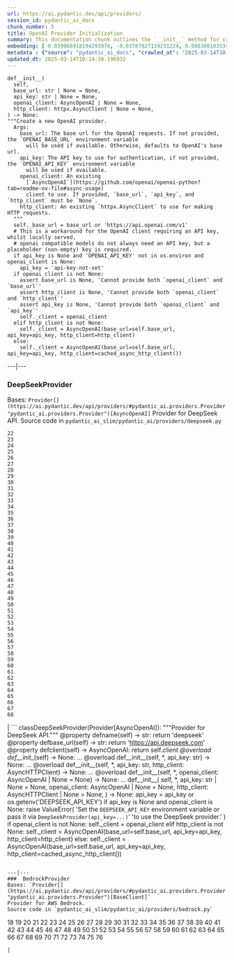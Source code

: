 ```yaml
---
url: https://ai.pydantic.dev/api/providers/
session_id: pydantic_ai_docs
chunk_number: 5
title: OpenAI Provider Initialization
summary: This documentation chunk outlines the `__init__` method for creating a new OpenAI provider, detailing parameters such as `base_url`, `api_key`, an instance of `AsyncOpenAI`, and an optional `http_client`. It explains the fallback mechanisms for `base_url` and `api_key` using environment variables.
embedding: [-0.039066918194293976, -0.03787827119231224, 0.06630018353462219, -0.03235765919089317, -0.002311261370778084, 0.0011919504031538963, -0.008096017874777317, 0.02333713509142399, 0.01912403665482998, -0.027682306244969368, 0.030957693234086037, -0.06973405182361603, 0.03840655833482742, -0.06350025534629822, 0.0007490962743759155, 0.013405315577983856, -0.012698729522526264, 0.019414594396948814, -0.026137063279747963, 0.03322933241724968, 0.03927823528647423, -0.008479027077555656, 0.012144027277827263, 0.015056216157972813, 0.008195072412490845, -0.008412990719079971, -0.015597711317241192, -0.0022056035231798887, -0.03098410740494728, -0.041127242147922516, 0.05100623518228531, -0.022042829543352127, -0.0277615487575531, -0.0017020788509398699, -0.014686414040625095, -0.04115365818142891, -0.020339099690318108, 0.02852756716310978, 0.006451720837503672, 0.0003774372162297368, 0.03690093755722046, -0.057477764785289764, 0.01345154084265232, -0.009793143719434738, -0.020074954256415367, 0.023931460455060005, -0.011252540163695812, 0.004302247893065214, 0.04051971063017845, -0.008003567345440388, 0.0008535157539881766, 0.04765160381793976, 0.007158306427299976, -0.06566623598337173, -0.014316612854599953, -0.043768685311079025, -0.02055041491985321, 0.005329108331352472, -0.009614846669137478, 0.009073351509869099, 0.02064286544919014, 0.010744063183665276, -0.02006174810230732, 0.018331604078412056, -0.007138495333492756, -0.001619533752091229, -0.030746378004550934, 0.006795108318328857, -0.03801034390926361, 9.348226740257815e-05, -0.003097090171650052, 0.030561476945877075, -0.043636612594127655, -0.020801352337002754, -0.0012150630354881287, -0.02942565828561783, 0.019361766055226326, 0.12298551201820374, -0.005292788147926331, -0.019824018701910973, -0.033202920109033585, 0.014237369410693645, -0.009713901206851006, -0.007587540429085493, -0.019137242808938026, -0.015703368932008743, -0.08172620087862015, -0.0153335677459836, 0.00652766227722168, 0.0010458456818014383, -0.010565766133368015, -0.061017297208309174, -0.03219917044043541, 0.027021946385502815, 0.049949657171964645, -0.000806465104687959, -0.0010879436740651727, -0.015122252516448498, 1.4948392163205426e-05, 0.03631981834769249, 0.006068711634725332, -0.04825913533568382, -0.04276493564248085, 0.01439585629850626, 0.05005531385540962, -0.005920130759477615, 0.03407459333539009, 0.025714432820677757, 0.014937351457774639, -0.009588432498276234, -0.0846317857503891, 0.0012926553608849645, 0.03256897255778313, -0.0029996868688613176, -0.01916365697979927, -0.007131891790777445, 0.007244152948260307, 0.017314648255705833, -0.017710864543914795, -0.0007594143971800804, -0.07512259483337402, -0.04205174744129181, 0.04738745838403702, 0.022940918803215027, 0.0358179472386837, 0.006814918946474791, 0.019084414467215538, -0.04630446806550026, -0.0685189887881279, -0.06297196447849274, -0.015465639531612396, 0.036557551473379135, 0.06107012555003166, -0.03354630619287491, -0.05068926140666008, -0.0479157492518425, -0.06323610991239548, 0.024459747597575188, -0.02691628783941269, 0.005058360286056995, -0.028765296563506126, -0.007930927909910679, 0.018820270895957947, 0.04091592878103256, -0.019308937713503838, 0.0073167928494513035, -0.0003679445362649858, -0.0649266317486763, -0.00035907095298171043, 0.04038764163851738, -0.017975009977817535, -0.019731568172574043, -0.04487809166312218, 0.0104072792455554, -0.027233261615037918, -0.015637332573533058, 0.020920217037200928, 0.04088951274752617, 0.03304443135857582, -0.021514540538191795, 0.00014878743968438357, 0.06603603810071945, -0.010242189280688763, -0.0029353017453104258, -0.019863639026880264, 0.027391748502850533, -0.012705333530902863, -0.015967514365911484, -0.09905405342578888, -0.022491874173283577, 0.0052861846052110195, 0.027682306244969368, -0.02618989162147045, 0.01070444192737341, 0.036108504980802536, -0.02905585616827011, -0.00946956779807806, 0.004483846947550774, -0.023363549262285233, -0.05557592958211899, 0.011404423043131828, 0.026084234938025475, -0.04128573089838028, -0.003092137398198247, -0.024552198126912117, 0.01742030680179596, 0.006821522489190102, -0.00511449109762907, 0.04197250306606293, 0.015478846617043018, -0.0012224920792505145, -0.0035659458953887224, 0.033784035593271255, -0.0056328740902245045, 0.044085659086704254, -0.0416291169822216, 0.020840972661972046, -0.039066918194293976, 0.04736104607582092, 0.02028626948595047, -0.007131891790777445, -0.025754055008292198, 0.022676775231957436, -0.03917257487773895, 0.03972727805376053, -0.04876101016998291, -0.011199711821973324, 0.004067820031195879, 0.002730590058490634, -0.0044706398621201515, 0.033916108310222626, -0.038961261510849, -0.008782792836427689, 0.014290198683738708, -0.03972727805376053, -0.02632196433842182, -0.027391748502850533, 0.023812593892216682, 0.0026447433046996593, 0.03956879302859306, 0.008855432271957397, 0.05037228763103485, -0.006243707146495581, 0.006263518240302801, 0.05969657748937607, -0.00013021481572650373, -0.0008741520578041673, -0.06487379968166351, 0.003892824286594987, 0.0005381936789490283, 0.025014450773596764, 0.04149704426527023, -0.00614465307444334, -0.006484738551080227, 0.030561476945877075, -0.012540243566036224, 0.0014800326898694038, -0.028289837762713432, 0.0600135512650013, -0.03631981834769249, 0.023706937208771706, -0.01562412641942501, 0.004576297476887703, 0.03544814512133598, 0.03774619847536087, -0.0016178828664124012, -0.02457861229777336, -0.05679099261760712, 0.0045465813018381596, 0.01294306293129921, 0.04321398213505745, -0.02431446872651577, 0.02171264961361885, 0.007396036293357611, 0.018556125462055206, -0.027154017239809036, -0.00444422522559762, -0.013312865048646927, -0.047308217734098434, -0.02690308168530464, -0.017354270443320274, 0.035210415720939636, -0.02566160447895527, -0.029214343056082726, 0.01294306293129921, -0.02534463070333004, -0.005107887554913759, 0.004034801851958036, 0.005669193807989359, 0.027972865849733353, 0.01989005319774151, 0.029452072456479073, 0.03774619847536087, -0.028950197622179985, 0.002507718512788415, -0.007534711621701717, 0.031274665147066116, 0.006197481881827116, -0.03021809086203575, -0.021778684109449387, 0.010222378186881542, 0.0034371756482869387, 0.012077990919351578, -0.00567579735070467, 0.021527748554944992, -0.007970549166202545, -0.0056493827141821384, -0.000679345743265003, -0.04844403639435768, -0.0032621801365166903, 0.007792252115905285, 0.005982865113765001, 0.008591288700699806, -0.054070305079221725, 0.012619486078619957, -0.02427484653890133, 0.055417440831661224, -0.008082810789346695, 0.04886666685342789, 0.03555380180478096, 0.08626947551965714, 0.023574864491820335, -0.002324468456208706, 0.0019893355201929808, -0.028686054050922394, 0.005702211521565914, 0.012520432472229004, -0.0018523108446970582, 0.037059422582387924, -0.026810631155967712, -0.03201426938176155, 0.017565585672855377, -0.024288054555654526, -0.03008601814508438, -0.02918792888522148, -0.02225414477288723, 0.02126360312104225, -0.0005596554256044328, -0.0126525042578578, -0.03296519070863724, -0.04902515187859535, -0.0215013325214386, -0.021567368879914284, 0.013154378160834312, -0.0291086845099926, 0.013656252063810825, 0.04651578515768051, -0.02995394542813301, -0.02064286544919014, -0.01417133305221796, 0.04675351455807686, -0.03246331587433815, -0.017763692885637283, 0.015254324302077293, -0.003417364787310362, -0.019084414467215538, 0.05473066866397858, -0.01607317104935646, 0.03285953029990196, 0.027682306244969368, -0.04825913533568382, 0.003447081195190549, -0.029161512851715088, 0.011721396818757057, -0.03666320815682411, 0.045696936547756195, 0.04580259323120117, 0.04347812756896019, -0.001600548392161727, 0.02315223403275013, 0.014646792784333229, -0.013616630807518959, 0.024010702967643738, 0.017446720972657204, -0.06387005746364594, -0.012989288195967674, 0.011140279471874237, -0.037323568016290665, 0.0041173468343913555, 0.03243689984083176, -0.038802776485681534, 0.037640541791915894, -0.017050504684448242, -0.020788144320249557, -0.0009038682328537107, 0.00463572982698679, 0.012771368958055973, -0.005560234189033508, 0.02529180236160755, 0.00690736947581172, 0.018833477050065994, 0.03299160301685333, -0.01003087405115366, -0.023627694696187973, -0.02118436060845852, -0.030878450721502304, 0.024327674880623817, 0.015544882975518703, -0.003211002331227064, 0.0010689583141356707, 0.022901296615600586, 0.0167995672672987, -0.011787432245910168, -0.017169369384646416, 0.014633585698902607, 0.01115348655730486, -0.008663928136229515, -0.010968585498631, -0.05758342519402504, 0.02968980185687542, 0.014052468352019787, -0.04123290255665779, -0.002017400925979018, -0.04759877547621727, 0.005061662290245295, 0.020629657432436943, 0.024974828585982323, 0.01417133305221796, 0.03703301027417183, 0.03138032555580139, 0.005434765946120024, -0.010717649012804031, 0.010565766133368015, 0.032172758132219315, -0.04572335258126259, -0.007732819765806198, 0.025450289249420166, 0.042157404124736786, -0.039648037403821945, 0.0194806307554245, 0.030033189803361893, -0.020352305844426155, 0.002443333389237523, 0.012877027504146099, -0.010367657989263535, 0.014527928084135056, 0.00260181981138885, 0.00435507670044899, 0.020405136048793793, 0.028738882392644882, 0.0065870946273207664, -0.06429268419742584, -0.04379509761929512, -0.0721113532781601, -0.014712829142808914, 0.04178760200738907, 0.00785828847438097, -0.02646724320948124, 0.020656071603298187, -0.058058883994817734, 0.025054072961211205, -0.003357932437211275, 0.022267350926995277, -0.03724432364106178, -0.010004459880292416, -0.010446900501847267, -0.07359056174755096, -0.018146703019738197, -0.00473478389903903, 0.008452612906694412, 0.02024664916098118, -0.017129747197031975, -0.08795999735593796, -0.029874702915549278, -0.01745992712676525, -0.015729783102869987, 0.013385504484176636, -0.04527430608868599, -0.015003387816250324, 0.010532747954130173, 0.003466891823336482, -0.0016484245425090194, 0.03444439545273781, 0.009410135447978973, -0.010849720798432827, -0.028897369280457497, 0.038802776485681534, 0.012322324328124523, -0.017169369384646416, -0.008829018101096153, 0.04630446806550026, -0.025516323745250702, -0.06159841641783714, 0.002996385097503662, 0.027550233528017998, -0.020088162273168564, 0.000802750582806766, 0.0043319640681147575, -0.006478135008364916, -0.031776539981365204, 0.03251614421606064, 0.019176864996552467, -0.010915757156908512, -0.02718043327331543, -0.06497945636510849, -0.046093154698610306, 0.007481882814317942, 0.02109191007912159, -0.0023475810885429382, -0.00547438720241189, -0.011648756451904774, 0.0013504369417205453, -0.06915293633937836, 0.023839009925723076, 0.0036220764741301537, 0.056579675525426865, -0.02502765692770481, 0.00942994561046362, -0.01325343269854784, -0.005038549657911062, -0.008538459427654743, 0.024142775684595108, 0.02673138678073883, -0.014950558543205261, 0.017948593944311142, -0.004787612706422806, -0.014092090539634228, 0.036557551473379135, -0.045247893780469894, 0.004081027116626501, 0.028553981333971024, -0.03399535268545151, -0.027391748502850533, 0.0470176562666893, 0.0479157492518425, -0.04503657668828964, -0.004298945888876915, 0.029346413910388947, -0.01285061240196228, 0.026718180626630783, -0.041893262416124344, 0.022359801456332207, -0.00605550454929471, 0.008465819992125034, 0.0145543422549963, 0.0170108824968338, 0.008743171580135822, 0.009978044778108597, -0.011140279471874237, 0.0001750986702973023, -0.0007301109144464135, -0.029874702915549278, -0.026137063279747963, -0.009212027303874493, -0.022412629798054695, 0.002963367151096463, -0.041840434074401855, -0.017948593944311142, 0.005187130533158779, 0.01166196446865797, 0.03869711607694626, -0.008901657536625862, 0.026876667514443398, 0.024155981838703156, -0.04276493564248085, 0.019639117643237114, 0.022993747144937515, -0.027259675785899162, 0.003747544949874282, -0.02982187457382679, -0.056526847183704376, 0.046779926866292953, -0.016139207407832146, -0.003714527003467083, 0.01751275733113289, 0.01862216182053089, 0.00024226971436291933, 0.009522396139800549, 0.024327674880623817, 0.0159014780074358, 0.030323747545480728, -0.007574333343654871, 0.03956879302859306, -0.035580217838287354, 0.024301260709762573, 0.034101009368896484, -0.01957308128476143, -0.01070444192737341, 0.060383353382349014, -0.0145543422549963, -0.018780648708343506, -0.02368052303791046, 0.05483632534742355, 0.03151239827275276, -0.020840972661972046, 0.018635369837284088, 0.026572901755571365, -0.014078882522881031, -0.03259538859128952, -0.013748702593147755, 0.008611098863184452, -0.003598964074626565, -0.015003387816250324, -0.008446008898317814, 0.004866855684667826, 0.026493657380342484, -0.00293365097604692, -0.003985274583101273, -0.009958234615623951, -0.0018803761340677738, -0.0349198542535305, -0.02109191007912159, -0.016310900449752808, -0.0015468942001461983, -0.03079920820891857, -0.022373009473085403, -0.022940918803215027, 0.019982503727078438, 0.020840972661972046, 0.019916469231247902, 0.004322058521211147, 0.008029982447624207, -0.010578973218798637, -0.044085659086704254, -0.011094054207205772, -0.04625163972377777, -0.0007396035944111645, -0.008657324127852917, -0.0380631722509861, 0.03626699000597, 0.0011704887729138136, -0.025133315473794937, -0.003942351322621107, 0.0277615487575531, -0.01388077437877655, -0.03793109953403473, 0.03877636045217514, -0.017948593944311142, -0.016641080379486084, 0.008082810789346695, 7.062760414555669e-05, -0.02399749495089054, 0.02382580190896988, 0.005447973031550646, 0.005256468430161476, 0.0025919144973158836, -0.04397999867796898, 0.014805279672145844, 0.0479157492518425, -0.024472955614328384, 0.008340351283550262, 0.002496162196621299, 0.010255396366119385, 0.04236872121691704, -0.013735495507717133, -0.015967514365911484, -0.028765296563506126, -0.010988396592438221, -0.020590035244822502, 0.04696482792496681, -0.027074774727225304, 0.02311261184513569, 0.0335727222263813, 0.01916365697979927, -0.008875243365764618, 0.017578793689608574, 0.0041866847313940525, -0.019956089556217194, -0.005167319905012846, -0.029135098680853844, 0.008762981742620468, 0.03444439545273781, -0.031195422634482384, -0.026004990562796593, 0.028950197622179985, 0.010262000374495983, -0.02699553221464157, -0.0019909865222871304, 0.03330857679247856, -0.04812706261873245, 0.010235585272312164, -0.018067458644509315, -0.014659999869763851, -0.00453337375074625, 0.02302016131579876, -0.006342761218547821, -0.013042117469012737, -0.02395787462592125, 0.00213296408765018, 0.03227841481566429, -0.059538088738918304, 0.009462963789701462, -0.027021946385502815, -0.005438067484647036, -0.0026249324437230825, 0.0266389362514019, 0.04445546120405197, 0.018780648708343506, 0.018608955666422844, -0.008941279724240303, 0.018701406195759773, 0.033704791218042374, 0.010096910409629345, 0.006540869362652302, 0.016627874225378036, -0.025450289249420166, 0.03388969227671623, -0.011397819966077805, 0.0038069775328040123, 0.017671244218945503, 0.018146703019738197, 0.025133315473794937, -0.031987857073545456, -0.02064286544919014, 0.012619486078619957, -0.042923424392938614, -0.000939362624194473, 0.014316612854599953, 0.0010887691751122475, 0.003655094653367996, 0.0029534618370234966, -0.005768247880041599, -0.023006955161690712, -0.005183828994631767, 0.06772655993700027, 0.010869531892240047, -0.005556932650506496, 0.006227198056876659, 0.017446720972657204, -0.06286630779504776, -0.01854291930794716, -0.0185825414955616, 0.007046045269817114, -0.019691945984959602, -0.04239513352513313, -0.011721396818757057, -0.01773727871477604, 0.008234693668782711, 0.03901408985257149, -0.03550097346305847, -0.01513545960187912, 0.00454327929764986, -0.026203099638223648, 0.021699441596865654, 0.0064550223760306835, 0.008446008898317814, 0.026097441092133522, 0.006157860159873962, 0.0016088029369711876, -0.02534463070333004, -0.01777690090239048, 0.023165442049503326, -0.004866855684667826, -0.01862216182053089, 0.0029121891129761934, -0.005332409869879484, 0.030640721321105957, 0.036425478756427765, -0.018371224403381348, 0.025146523490548134, -0.009443153627216816, -0.0371650829911232, -0.019454216584563255, -0.008683739230036736, -0.015690162777900696, -0.012487414292991161, -0.05520612746477127, -0.0016855698777362704, -0.050662845373153687, -0.004166874103248119, -0.0003021148731932044, -0.01719578355550766, 0.009779936634004116, 0.01003087405115366, 0.008115828968584538, 0.00047463399823755026, -0.005249864887446165, 0.006418702658265829, -0.002373995492234826, -0.0022699886467307806, -0.004189986269921064, 0.010763874277472496, 0.01845046877861023, -0.023984288796782494, 0.033519890159368515, 0.009912009350955486, 0.011404423043131828, 0.01184026151895523, -0.005893716122955084, 0.03040299192070961, 0.0034371756482869387, 0.011741206981241703, 0.0010772128589451313, 0.03116900846362114, -0.01267231535166502, -0.008386576548218727, -0.05119113624095917, -0.017605207860469818, 0.03634623438119888, 0.006781900767236948, 0.007897909730672836, 0.01426378358155489, 0.004206495359539986, 0.03415383771061897, 0.038036756217479706, -0.011767622083425522, 0.0007709707133471966, 0.006504549644887447, -0.018384432420134544, -0.06159841641783714, 0.016271280124783516, 0.03877636045217514, 0.008683739230036736, 0.030033189803361893, -0.004860252141952515, 0.03753488138318062, 0.0037937702145427465, -0.018727820366621017, -0.03386327996850014, 0.009139387868344784, -0.051032647490501404, -0.00927145965397358, 0.02311261184513569, 0.01929572969675064, -0.004642333369702101, 0.009370513260364532, 0.00861770287156105, -0.11178579926490784, -0.04358378425240517, 0.002730590058490634, 9.477203275309876e-05, 0.03962162137031555, 0.015729783102869987, 0.0036583964247256517, 0.018344810232520103, 0.01661466620862484, 0.006570585537701845, 0.024076739326119423, -0.010664819739758968, -0.0007371272658929229, -0.0006355968653224409, 0.03515758737921715, -0.009073351509869099, -0.03098410740494728, 0.014633585698902607, 0.030878450721502304, -0.003764054039493203, -0.022320181131362915, 0.0016368682263419032, 0.01575619913637638, -0.005689004436135292, -0.007112081162631512, 0.015095838345587254, 0.024472955614328384, -0.022637153044342995, -0.008208279497921467, 0.004860252141952515, 0.005263071972876787, 0.02368052303791046, -0.004371585790067911, 0.02618989162147045, -0.028686054050922394, 0.05177225172519684, 0.037402812391519547, -0.0007086492259986699, 0.02319185622036457, -0.013491162098944187, 0.010843116790056229, -0.01314117107540369, 0.04957985505461693, 0.0025803581811487675, -0.028316251933574677, 0.01817311719059944, 0.012540243566036224, -0.02265036106109619, -0.042738523334264755, 0.002387202810496092, 0.04786292091012001, -0.0004162333789281547, -0.009007315151393414, 0.007329999934881926, 0.006880954839289188, 0.0618097297847271, -0.05090057849884033, -0.016192035749554634, -0.014329819940030575, -0.014950558543205261, 0.012573261745274067, -0.019374972209334373, 0.00345368473790586, -0.013893982395529747, -0.03433873876929283, 0.017354270443320274, 0.011827054433524609, 0.00035803913488052785, -0.015822233632206917, 0.02592574805021286, -0.003199446015059948, -0.01648259535431862, -0.017486343160271645, 0.0055701397359371185, 0.0215013325214386, -0.020312685519456863, 0.02140888385474682, 0.01751275733113289, 0.021725855767726898, -0.03452363982796669, 0.020365513861179352, -0.010242189280688763, 0.015505261719226837, 0.04722897335886955, -0.05018738657236099, -0.0501609742641449, -0.010136531665921211, -0.025688018649816513, 0.019308937713503838, -0.0021758873481303453, 0.027338918298482895, 0.002443333389237523, 0.03283311799168587, -0.027735134586691856, -0.037006594240665436, -0.021950379014015198, -0.021567368879914284, -0.0002383488172199577, 0.005372031591832638, 0.02212207205593586, 0.06973405182361603, 0.040097080171108246, -0.013187396340072155, 0.02208244986832142, -0.005081472918391228, 0.012031765654683113, 0.012758161872625351, -0.0024086644407361746, -0.010526143945753574, 0.02704836055636406, 0.058956973254680634, 0.007429054006934166, -0.01893913559615612, 0.0005840061930939555, -0.026440829038619995, 0.011774225160479546, 0.04907798394560814, 0.004348473157733679, -0.0264276210218668, 0.015571297146379948, 0.01876744069159031, 0.01199874747544527, 0.05436086654663086, 0.00877618882805109, -0.005480991210788488, 0.0007181419059634209, 0.012210062704980373, 0.00454327929764986, -0.02695591002702713, -0.027814378961920738, -0.0018077364657074213, 0.009951630607247353, -0.04020274057984352, -0.011886486783623695, -0.005368729587644339, -0.006788504309952259, 0.0208145584911108, -0.041127242147922516, 0.013365693390369415, -0.03206709772348404, -0.008716756477952003, -0.027708720415830612, 0.005002229940146208, 0.015386396087706089, -0.013550594449043274, 0.02942565828561783, -0.0098525770008564, -0.019559873268008232, -0.04221023619174957, -0.011899693869054317, 0.0019926372915506363, -0.054202377796173096, -0.0425272062420845, 0.04374226927757263, 0.026797423139214516, 0.04265927895903587, -0.017407098785042763, -0.051032647490501404, -0.005345616955310106, -0.003480099141597748, 0.027523819357156754, 0.012513828463852406, 0.009225234389305115, -0.004100837744772434, 0.01652221567928791, -0.020946631208062172, 0.006428608205169439, -0.003826788393780589, -0.009060144424438477, -0.024288054555654526, -0.02950490079820156, -0.013127963989973068, 0.01987684704363346, 0.029531314969062805, 0.033704791218042374, 0.024512575939297676, -0.011001603677868843, -0.00036154731060378253, -0.021606991067528725, 0.03021809086203575, 0.02408994548022747, -0.0023706937208771706, 0.012256287969648838, 0.0385122150182724, 0.06820201873779297, -0.01022898219525814, -0.010037477128207684, 0.015267531387507915, 0.004464035853743553, 0.004520166665315628, 0.028316251933574677, 0.03972727805376053, -0.0035131170880049467, 0.0015064470935612917, -0.01269212644547224, 0.005646081175655127, 0.03838014602661133, 0.017763692885637283, -0.026361586526036263, 0.007488486357033253, 0.05753059312701225, 0.013867567293345928, 0.006854540668427944, 0.007429054006934166, -0.018027838319540024, 0.018569333478808403, -0.015571297146379948, -0.0038961260579526424, 0.013471351005136967, 0.015465639531612396, -0.02905585616827011, -0.0416291169822216, -0.01952025294303894, -0.026744594797492027, -0.031063351780176163, 0.004170175641775131, -0.01114688254892826, 0.000729698222130537, -0.029769044369459152, 0.0001273257366847247, -0.021884342655539513, -0.04205174744129181, 0.003250623820349574, 0.018305189907550812, -0.006184274796396494, -0.03148598223924637, -0.008340351283550262, 0.02463144063949585, 0.04593466594815254, -0.007904513739049435, 0.0022056035231798887, 0.03647830709815025, -0.009416738525032997, 0.01612599939107895, 0.015597711317241192, -0.007369621656835079, -0.023839009925723076, -0.02337675727903843, -0.019982503727078438, 0.004150365013629198, -0.00783847738057375, 0.054202377796173096, 0.021593783050775528, -0.061862558126449585, 0.013709081336855888, 0.033334992825984955, 0.043874341994524, 0.038670703768730164, 0.03647830709815025, 0.01957308128476143, 0.0023541846312582493, 0.010400676168501377, 0.013867567293345928, -0.02176547795534134, 0.013946810737252235, -0.014184540137648582, -0.006973405368626118, -0.011655360460281372, 0.00251267128624022, -0.0031433154363185167, -0.007528108078986406, 0.041312143206596375, -0.009661071933805943, -0.005982865113765001, -0.021871134638786316, -0.009621450677514076, 0.019956089556217194, 0.034814197570085526, 0.022108864039182663, 0.05002890154719353, -0.010829909704625607, 0.001784623833373189, -0.010763874277472496, -0.0021593784913420677, -0.010394072160124779, -0.045829009264707565, 0.001580737647600472, 0.010605387389659882, -0.0006467404309660196, -0.022201314568519592, -0.0031515697482973337, -0.026586107909679413, -0.007653576787561178, 0.016284486278891563, 0.017486343160271645, -0.013801531866192818, -0.014237369410693645, -0.032119929790496826, 0.001536163268610835, 0.008062999695539474, 0.02512010745704174, 0.015346774831414223, 0.021818306297063828, 0.0018886306788772345, 0.043636612594127655, 0.01571657694876194, 0.03299160301685333, 0.000647153181489557, 0.007422450464218855, -0.0005608935607597232, 0.018965549767017365, 0.01170818880200386, 0.0006215641624294221, 0.040863100439310074, 0.017618414014577866, 0.030561476945877075, 0.0052861846052110195, -0.06339459121227264, -0.00832714419811964, 0.006933783646672964, -0.023654108867049217, -0.0016731880605220795, 0.01459396444261074, -0.006395590025931597, 0.029267171397805214, 0.02918792888522148, -0.025542737916111946, -0.01738068461418152, -0.01430340576916933, 0.024472955614328384, 0.0021989999804645777, 0.038221657276153564, 0.0020207026973366737, 0.03505192697048187, 0.03079920820891857, 0.018635369837284088, -0.009700694121420383, 0.015690162777900696, -0.002179189119488001, -0.012989288195967674, -0.029663387686014175, 0.012665711343288422, 0.008512045256793499, 0.030165260657668114, -0.047625187784433365, 0.009786540642380714, -0.06439834088087082, 0.0344708114862442, -0.03309725970029831, 0.005692306440323591, 0.028501152992248535, -0.033202920109033585, 0.007270567584782839, -0.02055041491985321, 0.0007590017048642039, 0.0070394412614405155, -0.03246331587433815, 0.01296287402510643, 0.0327010452747345, -0.034101009368896484, 0.07818666845560074, -0.014950558543205261, -0.020880594849586487, -0.009403531439602375, 0.026612522080540657, -0.01439585629850626, -0.013550594449043274, 0.026876667514443398, -0.02154095470905304, -0.028712468221783638, -0.04984400048851967, 0.016059964895248413, 0.008201675489544868, 0.014739243313670158, -0.00605550454929471, -0.008769585750997066, 0.03766695410013199, -0.016099585220217705, 0.00879599992185831, 0.014567549340426922, -0.02002212591469288, 0.02924075722694397, 0.006101729813963175, -0.0322519987821579, -0.001105278148315847, 0.0028923784848302603, -0.0035197206307202578, -0.03013884648680687, 0.03209351375699043, -0.0034635900519788265, 0.014778864569962025, -0.013458143919706345, -0.023522036150097847, 0.039198990911245346, -0.018054252490401268, 0.0007317618001252413, 0.019190073013305664, -0.020497586578130722, 0.019308937713503838, 0.004424414597451687, 0.03138032555580139, -0.018331604078412056, 0.011978937312960625, -0.04334605485200882, 0.006194180343300104, 0.016759945079684258, -0.023297512903809547, -0.02950490079820156, 0.003232463961467147, -0.0052036396227777, -0.011886486783623695, 0.05174583941698074, 0.003460288280621171, -0.0010318130953237414, -0.01974477432668209, -0.009205423295497894, -0.011879882775247097, 0.018278775736689568, 0.008366765454411507, 0.00036278547486290336, -0.03309725970029831, 0.024974828585982323, -0.011160090565681458, 0.01693163998425007, -0.018252359703183174, -0.026123855262994766, -0.006847937125712633, -0.01051954086869955, -0.01714295521378517, 0.008591288700699806, 0.001567530445754528, 0.04405924305319786, 0.0015394650399684906, -0.014329819940030575, 0.0011721396585926414, -0.023984288796782494, -0.0031433154363185167, -0.015412811189889908, 0.012645901180803776, 0.0034305721055716276, 0.02637479268014431, 0.0029996868688613176, 0.007389432284981012, 0.00283294590190053, -0.035976432263851166, 0.015465639531612396, 0.009079954586923122, -0.0005113665829412639, -0.03771978244185448, 0.021752269938588142, -0.020708901807665825, 0.017499549314379692, 0.023046577349305153, 0.05547026917338371, 0.007534711621701717, 0.008947882801294327, -0.0398593507707119, 0.02105228789150715, 0.015703368932008743, 0.027603063732385635, 0.03988576680421829, 0.03148598223924637, -0.043055497109889984, 0.01992967538535595, -0.02628234215080738, 0.008208279497921467, 0.015954306349158287, -0.002761957235634327, 0.0015972466208040714, 0.023746559396386147, 0.011265748180449009, 0.016984468325972557, 0.032938774675130844, -0.02690308168530464, -0.01656183786690235, 0.014818486757576466, 0.031353909522295, -0.0020784842781722546, -0.009581828489899635, -0.0335991345345974, 0.031459566205739975, -0.010361053980886936, 0.012593071907758713, -0.033070847392082214, -0.02749740518629551, 0.003965463954955339, -0.012830802239477634, -0.022597530856728554, -0.03711225092411041, 0.0335991345345974, -0.019190073013305664, 0.013068531639873981, -0.0010260349372401834, -0.04284418001770973, 0.011344990693032742, 0.04276493564248085, 0.007409243378788233, -0.036108504980802536, -0.02637479268014431, -0.002010797383263707, -0.034101009368896484, 0.007349811028689146, -0.020207026973366737, 0.04416489973664284, 0.006474833469837904, -0.030429406091570854, 0.008729963563382626, -0.013616630807518959, -0.017763692885637283, 0.034946270287036896, 0.007065855897963047, -0.013365693390369415, -0.004569693934172392, 0.03756129741668701, 0.015214703045785427, -0.025542737916111946, 0.014065675437450409, -0.010077099315822124, -0.027972865849733353, -0.035342488437891006, -0.010763874277472496, 0.013577008619904518, -0.029319999739527702, -0.002611725125461817, -0.018424054607748985, 0.03079920820891857, 0.0015097488649189472, -0.013788324780762196, 0.016812775284051895, -0.0014882871182635427, 0.0014907635049894452, -0.02471068501472473, -0.016812775284051895, 0.02583329752087593, 0.001530385110527277, -0.0048470450565218925, -0.0027916734106838703, -0.005035247653722763, 2.9071332392049953e-05, 0.010222378186881542, 0.0029419055208563805, 0.001606326550245285, 0.009674279019236565, 0.006075315177440643, 0.005154112819582224, 0.01796180196106434, 0.01670711673796177, -0.007990360260009766, -0.007065855897963047, -0.028131350874900818, 0.003638585563749075, -0.02229376509785652, 0.008875243365764618, 0.0010755619732663035, 0.013709081336855888, -0.002190745435655117, 0.002690968569368124, 0.0014445382403209805, -0.002686015795916319, 0.0037046216893941164, 0.016007134690880775, 0.004685256630182266, 0.00653756782412529, 0.00946956779807806, 0.0017053806222975254, -0.018146703019738197, 0.007930927909910679, 0.01790897361934185, -0.00034359373967163265, -0.001536163268610835, -0.01228930614888668, 0.0101893600076437, -0.007673387415707111, -0.01170818880200386, 0.011047828942537308, -0.005834283772855997, 0.013398711569607258, 0.019308937713503838, 0.016403350979089737, 0.0009921914897859097, -0.00785828847438097, 0.007534711621701717, 0.026137063279747963, -0.030350161716341972, 0.0026629031635820866, 0.0011473761405795813, 0.00043129787081852555, 0.028870955109596252, -0.007409243378788233, 0.025054072961211205, 0.02431446872651577, -0.0197051540017128, -0.0264276210218668, -0.015188287943601608, -0.021461712196469307, -0.04178760200738907, 0.011490270495414734, -0.011166693642735481, 0.0483647920191288, 0.022822054103016853, 0.01790897361934185, 0.039198990911245346, -0.0033942521549761295, 0.0010144786210730672, -0.022901296615600586, 0.005926734302192926, 0.02154095470905304, -0.003915937151759863, -0.04424414411187172, 0.009192216210067272, 0.013999640010297298, 0.06661715358495712, 0.006412099115550518, 0.010235585272312164, -0.012718540616333485, -0.011107261292636395, -0.003346376121044159, -0.02041834220290184, 0.002094993134960532, 0.03322933241724968, -0.012553450651466846, 0.011595928110182285, 0.030350161716341972, -0.014712829142808914, -0.004090932663530111, 0.007270567584782839, -0.0024416823871433735, 0.023046577349305153, -0.043953586369752884, -0.02659931592643261, 0.014567549340426922, 0.013761909678578377, 0.009132783859968185, -0.014316612854599953, -0.009344099089503288, 0.002340977545827627, -0.026744594797492027, -0.0001851072593126446, 0.019308937713503838, 0.004790914244949818, 0.0008081159903667867, -0.014092090539634228, 0.026718180626630783, -0.013801531866192818, 0.006042297463864088, 0.046727098524570465, -0.0033117071725428104, -0.003945653326809406, 0.01724861189723015, -0.010849720798432827, 0.029161512851715088, 0.015861855819821358, -0.02498803660273552, -0.004899873863905668, -0.009542207233607769, 0.018978755921125412, 0.004421112593263388, -0.031855784356594086, -0.0027586554642766714, 0.011100657284259796, -0.012639297172427177, -0.027127603068947792, -0.003148267976939678, 0.022769225761294365, -0.009839368984103203, 0.049368541687726974, 0.005164017900824547, 0.01929572969675064, -0.050213802605867386, -0.00502534257248044, -0.029399244114756584, -0.0015650540590286255, 0.021791892126202583, 0.02587291970849037, 0.0007717961561866105, 0.0322255864739418, -0.01841084659099579, 0.005197036080062389, 0.016812775284051895, -0.0030244505032896996, 0.001878725248388946, -0.0033744415268301964, 0.03053506277501583, 0.028316251933574677, 0.004503657575696707, 0.014884522184729576, -0.009396928362548351, -0.03027091920375824, 0.03338782116770744, 0.003194493241608143, 0.0016905225347727537, 0.0036782072857022285, 0.05943243205547333, 0.012044972740113735, 0.0008592939120717347, -0.021554162725806236, 0.013563801534473896, -0.01920327916741371, 0.018965549767017365, -0.002474700566381216, 0.004781009163707495, 0.005999373737722635, 0.0023822500370442867, 0.014290198683738708, 0.0020603244192898273, -0.0016682354034855962, -0.022729603573679924, 0.013279846869409084, -0.0059465449303388596, -0.018067458644509315, 0.006204085424542427, -0.004061216022819281, 0.04643654078245163, 0.001662457245402038, -6.660353392362595e-05, 0.013035513460636139, -0.012210062704980373, -0.007442261092364788, -0.0009335844661109149, 0.021659819409251213, 0.006993216462433338, 0.009832765907049179, -0.0034503829665482044, 0.02154095470905304, -0.018978755921125412, -0.0030062906444072723, 0.010024270042777061, -0.0005002229590900242, -0.008802603930234909, -0.011028017848730087, -0.015122252516448498, 0.02431446872651577, 0.014950558543205261, -0.018886307254433632, -0.010341242887079716, -0.016192035749554634, -0.01849009096622467, 0.028870955109596252, 0.01719578355550766, -0.00783847738057375, 0.008274314925074577, -0.0070394412614405155, 0.017090126872062683, -0.015320360660552979, -0.007224342320114374, -0.01839764043688774, 0.0001259843702428043, -0.03811600059270859, 0.004209797363728285]
metadata : {"source": "pydantic_ai_docs", "crawled_at": "2025-03-14T10:14:30.196932", "url_path": "/api/providers/", "chunk_size": 4040}
updated_dt: 2025-03-14T10:14:30.196932
---
```

```
def__init__(
  self,
  base_url: str | None = None,
  api_key: str | None = None,
  openai_client: AsyncOpenAI | None = None,
  http_client: httpx.AsyncClient | None = None,
) -> None:
"""Create a new OpenAI provider.
  Args:
    base_url: The base url for the OpenAI requests. If not provided, the `OPENAI_BASE_URL` environment variable
      will be used if available. Otherwise, defaults to OpenAI's base url.
    api_key: The API key to use for authentication, if not provided, the `OPENAI_API_KEY` environment variable
      will be used if available.
    openai_client: An existing
      [`AsyncOpenAI`](https://github.com/openai/openai-python?tab=readme-ov-file#async-usage)
      client to use. If provided, `base_url`, `api_key`, and `http_client` must be `None`.
    http_client: An existing `httpx.AsyncClient` to use for making HTTP requests.
  """
  self._base_url = base_url or 'https://api.openai.com/v1'
  # This is a workaround for the OpenAI client requiring an API key, whilst locally served,
  # openai compatible models do not always need an API key, but a placeholder (non-empty) key is required.
  if api_key is None and 'OPENAI_API_KEY' not in os.environ and openai_client is None:
    api_key = 'api-key-not-set'
  if openai_client is not None:
    assert base_url is None, 'Cannot provide both `openai_client` and `base_url`'
    assert http_client is None, 'Cannot provide both `openai_client` and `http_client`'
    assert api_key is None, 'Cannot provide both `openai_client` and `api_key`'
    self._client = openai_client
  elif http_client is not None:
    self._client = AsyncOpenAI(base_url=self.base_url, api_key=api_key, http_client=http_client)
  else:
    self._client = AsyncOpenAI(base_url=self.base_url, api_key=api_key, http_client=cached_async_http_client())

```
  
---|---  
###  DeepSeekProvider
Bases: `Provider[](https://ai.pydantic.dev/api/providers/#pydantic_ai.providers.Provider "pydantic_ai.providers.Provider")[AsyncOpenAI]`
Provider for DeepSeek API.
Source code in `pydantic_ai_slim/pydantic_ai/providers/deepseek.py`
```
22
23
24
25
26
27
28
29
30
31
32
33
34
35
36
37
38
39
40
41
42
43
44
45
46
47
48
49
50
51
52
53
54
55
56
57
58
59
60
61
62
63
64
65
66
67
68
```
| ```
classDeepSeekProvider(Provider[AsyncOpenAI]):
"""Provider for DeepSeek API."""
  @property
  defname(self) -> str:
    return 'deepseek'
  @property
  defbase_url(self) -> str:
    return 'https://api.deepseek.com'
  @property
  defclient(self) -> AsyncOpenAI:
    return self._client
  @overload
  def__init__(self) -> None: ...
  @overload
  def__init__(self, *, api_key: str) -> None: ...
  @overload
  def__init__(self, *, api_key: str, http_client: AsyncHTTPClient) -> None: ...
  @overload
  def__init__(self, *, openai_client: AsyncOpenAI | None = None) -> None: ...
  def__init__(
    self,
    *,
    api_key: str | None = None,
    openai_client: AsyncOpenAI | None = None,
    http_client: AsyncHTTPClient | None = None,
  ) -> None:
    api_key = api_key or os.getenv('DEEPSEEK_API_KEY')
    if api_key is None and openai_client is None:
      raise ValueError(
        'Set the `DEEPSEEK_API_KEY` environment variable or pass it via `DeepSeekProvider(api_key=...)`'
        'to use the DeepSeek provider.'
      )
    if openai_client is not None:
      self._client = openai_client
    elif http_client is not None:
      self._client = AsyncOpenAI(base_url=self.base_url, api_key=api_key, http_client=http_client)
    else:
      self._client = AsyncOpenAI(base_url=self.base_url, api_key=api_key, http_client=cached_async_http_client())

```
  
---|---  
###  BedrockProvider
Bases: `Provider[](https://ai.pydantic.dev/api/providers/#pydantic_ai.providers.Provider "pydantic_ai.providers.Provider")[BaseClient]`
Provider for AWS Bedrock.
Source code in `pydantic_ai_slim/pydantic_ai/providers/bedrock.py`
```
18
19
20
21
22
23
24
25
26
27
28
29
30
31
32
33
34
35
36
37
38
39
40
41
42
43
44
45
46
47
48
49
50
51
52
53
54
55
56
57
58
59
60
61
62
63
64
65
66
67
68
69
70
71
72
73
74
75
76
```
|